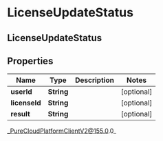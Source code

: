 # LicenseUpdateStatus

## LicenseUpdateStatus

## Properties

|Name | Type | Description | Notes|
|------------ | ------------- | ------------- | -------------|
| **userId** | **String** |  | [optional] |
| **licenseId** | **String** |  | [optional] |
| **result** | **String** |  | [optional] |



_PureCloudPlatformClientV2@155.0.0_
